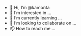 - 👋 Hi, I’m @kamonta
- 👀 I’m interested in ...
- 🌱 I’m currently learning ...
- 💞️ I’m looking to collaborate on ...
- 📫 How to reach me ...

<!---
kamonta/kamonta is a ✨ special ✨ repository because its `README.md` (this file) appears on your GitHub profile.
You can click the Preview link to take a look at your changes.
--->
